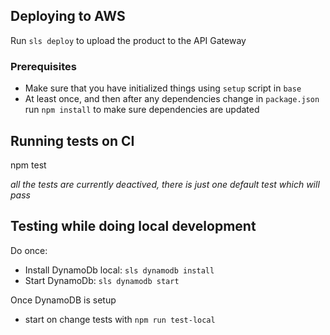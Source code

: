 ## Deploying to AWS

Run `sls deploy` to upload the product to the API Gateway

### Prerequisites

   - Make sure that you have initialized things using `setup` script in `base`
   - At least once, and then after any dependencies change in `package.json` 
   run `npm install` to make sure dependencies are updated

### 


## Running tests on CI

npm test

*all the tests are currently deactived, there is just one default test which will pass*

## Testing while doing local development ##
 
 Do once:
 - Install DynamoDb local: `sls dynamodb install`
 - Start DynamoDb: `sls dynamodb start`
 
 Once DynamoDB is setup

- start on change tests with `npm run test-local`